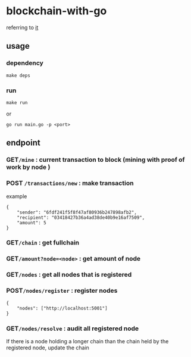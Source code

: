 # blockchain-with-go
referring to [it](https://hackernoon.com/learn-blockchains-by-building-one-117428612f46)

## usage

### dependency
```
make deps 
```

### run 
```
make run
```
or 

```
go run main.go -p <port>
```

## endpoint

### **GET**```/mine```  : current transaction to block (mining with proof of work by node )
### **POST** ```/transactions/new``` : make transaction 
example

```
{
	"sender": "6fdf241f5f8f47af80936b247898afb2",
	"recipient": "03418427b36a4ad38de40b9e16af7509",
	"amount": 5
}
```
### **GET**```/chain```  : get fullchain   
### **GET**```/amount?node=<node>```  : get amount of node  
### **GET**```/nodes```  : get all nodes that is registered  
### **POST**```/nodes/register``` : register nodes
```
{
	"nodes": ["http://localhost:5001"]
}
```   
### **GET**```/nodes/resolve``` : audit all registered node  
If there is a node holding a longer chain than the chain held by the registered node, update the chain




